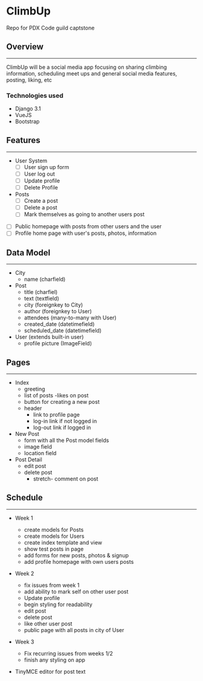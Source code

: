 # ClimbUp

Repo for PDX Code guild captstone

## Overview
------

ClimbUp will be a social media app focusing on sharing climbing information, scheduling meet ups and general social media features, posting, liking, etc

### Technologies used

* Django 3.1
* VueJS
* Bootstrap

## Features
------

- User System
  - [ ] User sign up form
  - [ ] User log out
  - [ ] Update profile
  - [ ] Delete Profile
- Posts
  - [ ] Create a post
  - [ ] Delete a post
  - [ ] Mark themselves as going to another users post
- [ ] Public homepage with posts from other users and the user
- [ ] Profile home page with user's posts, photos, information

## Data Model
----
* City
  * name (charfield)
* Post
  * title (charfiel)
  * text (textfield)
  * city (foreignkey to City)
  * author (foreignkey to User)
  * attendees (many-to-many with User)
  * created_date (datetimefield)
  * scheduled_date (datetimefield)
* User (extends built-in user)
  * profile picture (ImageField)

## Pages
-------
- Index
  - greeting
  - list of posts
    -likes on post
  - button for creating a new post
  - header
    - link to profile page
    - log-in link if not logged in
    - log-out link if logged in
- New Post
  - form with all the Post model fields
  - image field 
  - location field
- Post Detail
  - edit post
  - delete post
    - stretch- comment on post

## Schedule
----
* Week 1
    * create models for Posts
    * create models for Users
    * create index template and view
    * show test posts in page
    * add forms for new posts, photos & signup
    * add profile homepage with own users posts
* Week 2
    * fix issues from week 1
    * add ability to mark self on other user post
    * Update profile
    * begin styling for readability
    * edit post
    * delete post
    * like other user post
    * public page with all posts in city of User 
* Week 3
    * Fix recurring issues from weeks 1/2
    * finish any styling on app


* TinyMCE editor for post text